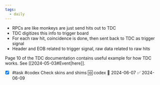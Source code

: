 ```yaml
---
tags:
  - daily
---
```

- RPCs are like monkeys are just send hits out to TDC
- TDC digitizes this info to trigger board
- For each raw hit, coincidence is done, then sent back to TDC as trigger signal
- Header and EOB related to trigger signal, raw data related to raw hits

Page 10 of the TDC documentation contains useful example for how TDC works. See [[2024-05-03#Event|here]].

- [x] #task #codex Check skins and shims 🆔 codex 📅 2024-06-07 ✅ 2024-06-09